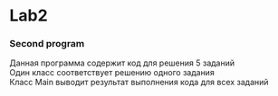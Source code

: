 # Lab2
### Second program  
Данная программа содержит код для решения 5 заданий  
Один класс соответствует решению одного задания  
Класс Main выводит результат выполнения кода для всех заданий 
